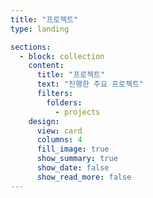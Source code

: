 ```yaml
---
title: "프로젝트"
type: landing

sections:
  - block: collection
    content:
      title: "프로젝트"
      text: "진행한 주요 프로젝트"
      filters:
        folders:
          - projects
    design:
      view: card
      columns: 4
      fill_image: true
      show_summary: true
      show_date: false
      show_read_more: false
---
```

